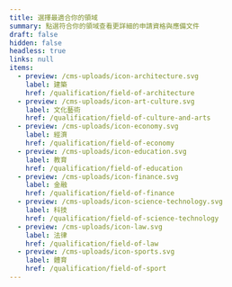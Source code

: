 ```yaml
---
title: 選擇最適合你的領域
summary: 點選符合你的領域查看更詳細的申請資格與應備文件
draft: false
hidden: false
headless: true
links: null
items:
  - preview: /cms-uploads/icon-architecture.svg
    label: 建築
    href: /qualification/field-of-architecture
  - preview: /cms-uploads/icon-art-culture.svg
    label: 文化藝術
    href: /qualification/field-of-culture-and-arts
  - preview: /cms-uploads/icon-economy.svg
    label: 經濟
    href: /qualification/field-of-economy
  - preview: /cms-uploads/icon-education.svg
    label: 教育
    href: /qualification/field-of-education
  - preview: /cms-uploads/icon-finance.svg
    label: 金融
    href: /qualification/field-of-finance
  - preview: /cms-uploads/icon-science-technology.svg
    label: 科技
    href: /qualification/field-of-science-technology
  - preview: /cms-uploads/icon-law.svg
    label: 法律
    href: /qualification/field-of-law
  - preview: /cms-uploads/icon-sports.svg
    label: 體育
    href: /qualification/field-of-sport
---
```

<!-- This text is never used -->
